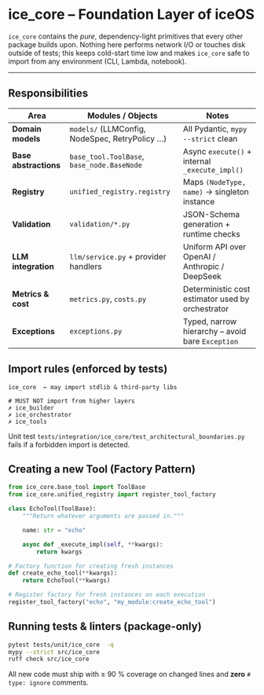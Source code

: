 # ice_core – Foundation Layer of iceOS

`ice_core` contains the *pure*, dependency-light primitives that every other
package builds upon.  Nothing here performs network I/O or touches disk outside
of tests; this keeps cold-start time low and makes `ice_core` safe to import
from any environment (CLI, Lambda, notebook).

---

## Responsibilities

| Area | Modules / Objects | Notes |
|------|-------------------|-------|
| **Domain models** | `models/` (LLMConfig, NodeSpec, RetryPolicy …) | All Pydantic, `mypy --strict` clean |
| **Base abstractions** | `base_tool.ToolBase`, `base_node.BaseNode` | Async `execute()` + internal `_execute_impl()` |
| **Registry** | `unified_registry.registry` | Maps `(NodeType, name)` → singleton instance |
| **Validation** | `validation/*.py` | JSON-Schema generation + runtime checks |
| **LLM integration** | `llm/service.py` + provider handlers | Uniform API over OpenAI / Anthropic / DeepSeek |
| **Metrics & cost** | `metrics.py`, `costs.py` | Deterministic cost estimator used by orchestrator |
| **Exceptions** | `exceptions.py` | Typed, narrow hierarchy – avoid bare `Exception` |

## Import rules (enforced by tests)

```
ice_core  ← may import stdlib & third-party libs

# MUST NOT import from higher layers
✗ ice_builder
✗ ice_orchestrator
✗ ice_tools
```

Unit test `tests/integration/ice_core/test_architectural_boundaries.py` fails if
a forbidden import is detected.

## Creating a new Tool (Factory Pattern)

```python
from ice_core.base_tool import ToolBase
from ice_core.unified_registry import register_tool_factory

class EchoTool(ToolBase):
    """Return whatever arguments are passed in."""

    name: str = "echo"

    async def _execute_impl(self, **kwargs):
        return kwargs

# Factory function for creating fresh instances
def create_echo_tool(**kwargs):
    return EchoTool(**kwargs)

# Register factory for fresh instances on each execution
register_tool_factory("echo", "my_module:create_echo_tool")
```

## Running tests & linters (package-only)

```bash
pytest tests/unit/ice_core  -q
mypy --strict src/ice_core
ruff check src/ice_core
```

All new code must ship with ≥ 90 % coverage on changed lines and **zero**
`# type: ignore` comments.

